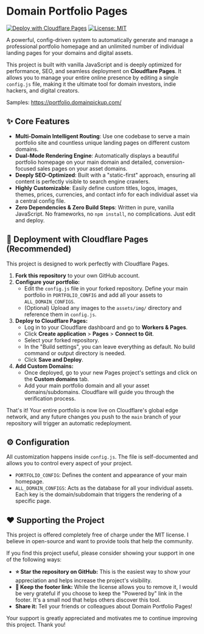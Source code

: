 # Domain Portfolio Pages

[![Deploy with Cloudflare Pages](https://static.cloudflare.com/pages/button.svg)](https://deploy.workers.cloudflare.com/?url=https://github.com/your-username/your-repo-name)
[![License: MIT](https://img.shields.io/badge/License-MIT-yellow.svg)](https://opensource.org/licenses/MIT)

A powerful, config-driven system to automatically generate and manage a professional portfolio homepage and an unlimited number of individual landing pages for your domains and digital assets.

This project is built with vanilla JavaScript and is deeply optimized for performance, SEO, and seamless deployment on **Cloudflare Pages**. It allows you to manage your entire online presence by editing a single `config.js` file, making it the ultimate tool for domain investors, indie hackers, and digital creators.

Samples:
https://portfolio.domainpickup.com/

## ✨ Core Features

- **Multi-Domain Intelligent Routing**: Use one codebase to serve a main portfolio site and countless unique landing pages on different custom domains.
- **Dual-Mode Rendering Engine**: Automatically displays a beautiful portfolio homepage on your main domain and detailed, conversion-focused sales pages on your asset domains.
- **Deeply SEO-Optimized**: Built with a "static-first" approach, ensuring all content is perfectly visible to search engine crawlers.
- **Highly Customizable**: Easily define custom titles, logos, images, themes, prices, currencies, and contact info for each individual asset via a central config file.
- **Zero Dependencies & Zero Build Steps**: Written in pure, vanilla JavaScript. No frameworks, no `npm install`, no complications. Just edit and deploy.

## 🚀 Deployment with Cloudflare Pages (Recommended)

This project is designed to work perfectly with Cloudflare Pages.

1. **Fork this repository** to your own GitHub account.
2. **Configure your portfolio:**
   - Edit the `config.js` file in your forked repository. Define your main portfolio in `PORTFOLIO_CONFIG` and add all your assets to `ALL_DOMAIN_CONFIGS`.
   - (Optional) Upload any images to the `assets/img/` directory and reference them in `config.js`.
3. **Deploy to Cloudflare Pages:**
   - Log in to your Cloudflare dashboard and go to **Workers & Pages**.
   - Click **Create application** > **Pages** > **Connect to Git**.
   - Select your forked repository.
   - In the "Build settings", you can leave everything as default. No build command or output directory is needed.
   - Click **Save and Deploy**.
4. **Add Custom Domains:**
   - Once deployed, go to your new Pages project's settings and click on the **Custom domains** tab.
   - Add your main portfolio domain and all your asset domains/subdomains. Cloudflare will guide you through the verification process.

That's it! Your entire portfolio is now live on Cloudflare's global edge network, and any future changes you push to the `main` branch of your repository will trigger an automatic redeployment.

## ⚙️ Configuration

All customization happens inside `config.js`. The file is self-documented and allows you to control every aspect of your project.

- `PORTFOLIO_CONFIG`: Defines the content and appearance of your main homepage.
- `ALL_DOMAIN_CONFIGS`: Acts as the database for all your individual assets. Each key is the domain/subdomain that triggers the rendering of a specific page.


## ❤️ Supporting the Project

This project is offered completely free of charge under the MIT license. I believe in open-source and want to provide tools that help the community.

If you find this project useful, please consider showing your support in one of the following ways:

- **⭐ Star the repository on GitHub:** This is the easiest way to show your appreciation and helps increase the project's visibility.
- **🔗 Keep the footer link:** While the license allows you to remove it, I would be very grateful if you choose to keep the "Powered by" link in the footer. It's a small nod that helps others discover this tool.
- **Share it:** Tell your friends or colleagues about Domain Portfolio Pages!

Your support is greatly appreciated and motivates me to continue improving this project. Thank you!
